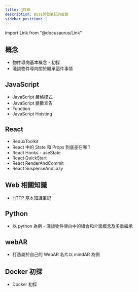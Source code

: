 ```yaml
---
title: 📝目錄
description: Buzz開發筆記的目錄
sidebar_position: 1
---
```


import Link from "@docusaurus/Link"

## 概念

- <Link to="/Concept/OPPPilotStudy">物件導向基本概念 - 初探</Link>
- <Link to="/Concept/OOPInheritance">淺談物件導向關於繼承這件事情</Link>

## JavaScript

- <Link to="/JavaScript/StrictMode">JavaScript 嚴格模式</Link>
- <Link to="/JavaScript/VariableDeclarations">JavaScript 變數宣告</Link>
- <Link to="/JavaScript/Function">Function</Link>
- <Link to="/JavaScript/Hositing">JavaScript Hoisting</Link>

## React

- <Link to="/React/ReduxToolkit">ReduxToolkit</Link>
- <Link to="/React/StateVsProps">React 中的 State 和 Props 到底差在哪？</Link>
- <Link to="/React/Intro_useState">React Hooks - useState</Link>
- <Link to="/React/QuickStart">React QuickStart</Link>
- <Link to="/React/RenderAndCommit">React RenderAndCommit</Link>
- <Link to="/React/SuspenseAndLazy">React SuspenseAndLazy</Link>

## Web 相關知識

- <Link to="/Webknowledge/HttpBasicKnowledge">HTTP 基本知識筆記</Link>

## Python

- <Link to="/Python/OPPCompositionMultipleInheritance">以 python 為例 - 淺談物件導向中的組合和介面概念及多重繼承</Link>

## webAR

- <Link to="/WebAR/mindAR">打造屬於自己的 WebAR 名片以 mindAR 為例</Link>

## Docker 初探

- <Link to="/docker">Docker 初探</Link>
